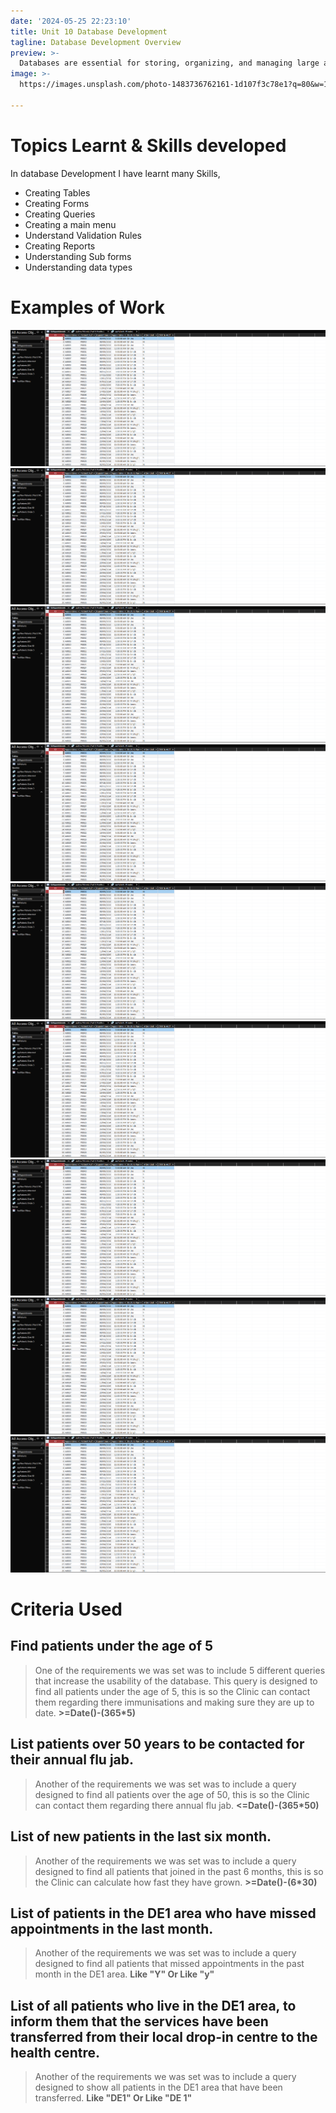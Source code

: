```yaml
---
date: '2024-05-25 22:23:10'
title: Unit 10 Database Development
tagline: Database Development Overview
preview: >-
  Databases are essential for storing, organizing, and managing large amounts of information in a structured way. In this unit, we will learn the basics of database development. Students will discover how to create, maintain, and use databases to store data efficiently. We will explore key concepts such as tables, records, and fields, as well as how to run simple queries to find specific information. By the end of this unit, students will have the skills to build and use databases, which are important tools for many jobs and everyday tasks.
image: >-
  https://images.unsplash.com/photo-1483736762161-1d107f3c78e1?q=80&w=1974&auto=format&fit=crop&ixlib=rb-4.0.3&ixid=M3wxMjA3fDB8MHxwaG90by1wYWdlfHx8fGVufDB8fHx8fA%3D%3D

---
```


# Topics Learnt & Skills developed
In database Development I have learnt many Skills, 
 - Creating Tables
 - Creating Forms
 - Creating Queries
 - Creating a main menu
 - Understand Validation Rules
 - Creating Reports
 - Understanding Sub forms
 - Understanding data types

# Examples of Work
![Surgery Database](https://raw.githubusercontent.com/SPKReality/portfolio-site/main/urlimages/unit10datadev.PNG)
![Surgery Database](https://raw.githubusercontent.com/SPKReality/portfolio-site/main/urlimages/unit10datadev.PNG)
![Surgery Database](https://raw.githubusercontent.com/SPKReality/portfolio-site/main/urlimages/unit10datadev.PNG)
![Surgery Database](https://raw.githubusercontent.com/SPKReality/portfolio-site/main/urlimages/unit10datadev.PNG)
![Surgery Database](https://raw.githubusercontent.com/SPKReality/portfolio-site/main/urlimages/unit10datadev.PNG)
![Surgery Database](https://raw.githubusercontent.com/SPKReality/portfolio-site/main/urlimages/unit10datadev.PNG)
![Surgery Database](https://raw.githubusercontent.com/SPKReality/portfolio-site/main/urlimages/unit10datadev.PNG)
![Surgery Database](https://raw.githubusercontent.com/SPKReality/portfolio-site/main/urlimages/unit10datadev.PNG)
![Surgery Database](https://raw.githubusercontent.com/SPKReality/portfolio-site/main/urlimages/unit10datadev.PNG)

# Criteria Used
## Find patients under the age of 5
> One of the requirements we was set was to include 5 different queries that increase the usability of the database. This query is designed to find all patients under the age of 5, this is so the Clinic can contact them regarding there immunisations and making sure they are up to date. **>=Date()-(365*5)**

## List patients over 50 years to be contacted for their annual flu jab. 
> Another of the requirements we was set was to include a query designed to find all patients over the age of 50, this is so the Clinic can contact them regarding there annual flu jab. **<=Date()-(365*50)**

## List of new patients in the last six month.
> Another of the requirements we was set was to include a query designed to find all patients that joined in the past 6 months, this is so the Clinic can calculate how fast they have grown. **>=Date()-(6*30)**

## List of patients in the DE1 area who have missed appointments in the last month.
> Another of the requirements we was set was to include a query designed to find all patients that missed appointments in the past month in the DE1 area. **Like "Y" Or Like "y"**

## List of all patients who live in the DE1 area, to inform them that the services have been transferred from their local drop-in centre to the health centre.
> Another of the requirements we was set was to include a query designed to show all patients in the DE1 area that have been transferred. **Like "DE1" Or Like "DE 1"**
